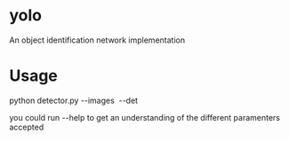 # yolo
An object identification network implementation


# Usage

python detector.py --images <image path> --det <destination>
  
you could run --help to get an understanding of the different paramenters accepted
